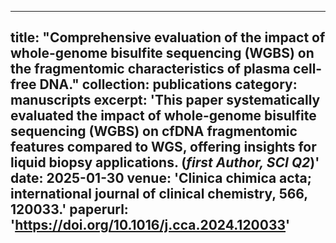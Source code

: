 
---
title: "Comprehensive evaluation of the impact of whole-genome bisulfite sequencing (WGBS) on the fragmentomic characteristics of plasma cell-free DNA."
collection: publications
category: manuscripts
excerpt: 'This paper systematically evaluated the impact of whole-genome bisulfite sequencing (WGBS) on cfDNA fragmentomic features compared to WGS, offering insights for liquid biopsy applications. (*first Author, SCI Q2*)'
date: 2025-01-30
venue: 'Clinica chimica acta; international journal of clinical chemistry, 566, 120033.'
paperurl: 'https://doi.org/10.1016/j.cca.2024.120033'
---
